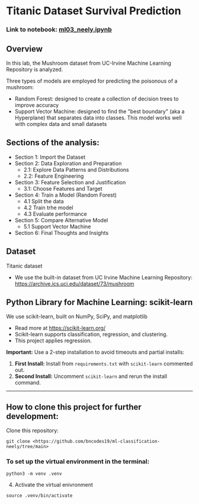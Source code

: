 # Titanic Dataset Survival Prediction

### Link to notebook: [ml03_neely.ipynb](https://github.com/bncodes19/applied-ml-bneely/blob/main/lab03/ml03_neely.ipynb)

## Overview
In this lab, the Mushroom dataset from UC-Irvine Machine Learning Repository is analyzed.

Three types of models are employed for predicting the poisonous of a mushroom:
- Random Forest: designed to create a collection of decision trees to improve accuracy
- Support Vector Machine: designed to find the "best boundary" (aka a Hyperplane) that separates data into classes. This model works well with complex data and small datasets


## Sections of the analysis:
- Section 1: Import the Dataset
- Section 2: Data Exploration and Preparation
   - 2.1: Explore Data Patterns and Distributions
   - 2.2: Feature Engineering
- Section 3: Feature Selection and Justification
   - 3.1: Choose Features and Target
- Section 4: Train a Model (Random Forest)
   - 4.1 Split the data
   - 4.2 Train trhe model
   - 4.3 Evaluate performance
- Section 5: Compare Alternative Model
   - 5.1 Support Vector Machine
- Section 6: Final Thoughts and Insights

## Dataset 
Titanic dataset
- We use the built-in dataset from UC Irvine Machine Learning Repository:
<https://archive.ics.uci.edu/dataset/73/mushroom>

## Python Library for Machine Learning: scikit-learn
We use scikit-learn, built on NumPy, SciPy, and matplotlib
   - Read more at <https://scikit-learn.org/>
   - Scikit-learn supports classification, regression, and clustering.
   - This project applies regression.

**Important:** Use a 2-step installation to avoid timeouts and partial installs:  
1. **First Install:** Install from `requirements.txt` with `scikit-learn` commented out.  
2. **Second Install:** Uncomment `scikit-learn` and rerun the install command.

---

## How to clone this project for further development:
Clone this repository:  
```shell
git clone <https://github.com/bncodes19/ml-classification-neely/tree/main>
```
### To set up the virtual environment in the terminal:
``` shell
python3 -m venv .venv
```
4. Activate the virtual enivronment
``` shell
source .venv/bin/activate
```